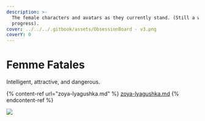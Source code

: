 ```yaml
---
description: >-
  The female characters and avatars as they currently stand. (Still a work in
  progress).
cover: ../../../.gitbook/assets/ObsessionBoard - v3.png
coverY: 0
---
```


# Femme Fatales

Intelligent, attractive, and dangerous.

{% content-ref url="zoya-lyagushka.md" %}
[zoya-lyagushka.md](zoya-lyagushka.md)
{% endcontent-ref %}

![](../../../.gitbook/assets/IMG\_7393.jpeg)

